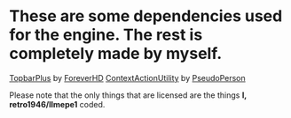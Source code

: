 # These are some dependencies used for the engine. The rest is completely made by myself.
[TopbarPlus](https://devforum.roblox.com/t/topbarplus-v291-construct-intuitive-topbar-icons-customise-them-with-themes-dropdowns-captions-labels-and-much-more/1017485) by [ForeverHD](https://devforum.roblox.com/u/foreverhd/summary)
[ContextActionUtility](https://devforum.roblox.com/t/easy-mobile-buttons-contextactionutility/804219) by [PseudoPerson](https://devforum.roblox.com/u/pseudoperson/summary)

Please note that the only things that are licensed are the things **I, retro1946/llmepe1** coded.
